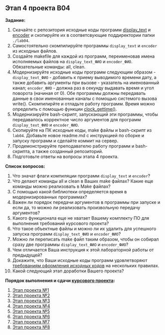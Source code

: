 ## Этап 4 проекта В04

__Задание:__  
1. Скачайте с репозитория исходные коды программ [display_text](../../code_examples/display_text) и [encoder](../../code_examples/encoder) и скопируйте их в соответсвующие поддиректории папки `./lab04`.
2. Самостоятельно скомпилируйте  программы `display_text` и `encoder` из исходных файлов.
3. Создайте makefile для каждой из программ, переименовав имена исполняемых файлов на `display_text_ФИО` и `encoder_ФИО`. Обязательные команды: all, clean.
4. Модернизируйте исходные коды программ следующим образом - `display_text_ФИО` - добавить к приему выводимого времени дату, а также добавить аргументы при вызове - указатель на именованный канал; `encoder_ФИО` - должна раз в секунду выдавать время и угол поворота (начиная от 0). Обе программы должны передавать данные в свои именованные каналы с помощью системого вызова write(). Скомпилирйте и отладьте работу программ. Время можно определить с помощью функции [clock_gettime()](https://ru.manpages.org/clock_gettime/2).
5. Модернизируйте bash-скрипт, запускающий эти программы, чтобы передавалось корректное число аргументов для программ `display_text_ФИО` и `encoder_ФИО`.
6. Скопируйте на ПК исходные коды, make файлы и bash-скрипт из `lab04`. Добавьте новое readme.md с инструкцией по сборке и запуску программ и сделайте коммит на сервер.
7. Продемонстрируйте преподавателю работу программ и bash-скрипта, а также созданный репозиторий. 
8. Подготовьте ответы на вопросы этапа 4 проекта.

__Список вопросов:__
1. Что значат флаги компиляции программ `display_text` и `encoder`?
2. Что делают команды all и clean в Ваших make файлах? Какие еще команды можно реализовать в Make файлах?
3. С помощью какой библиотеки определяется время в модернизированных программах?
4. Важен ли порядок передачи аргументов в программы при запуске и если да, то можно ли реализовать произвольную передачу аргументов?
5. Какого функционала еще не хватает Вашему комплекту ПО для выполнения требований курсового проекта?
6. Что такое объектные файлы и можно ли их удалить для успешного запуска программ `display_text_ФИО` и `encoder_ФИО`?
7. Можно ли переписать make файл таким образом, чтобы он собирал сразу две программы `display_text_ФИО` и `encoder_ФИО`?
8. Чем отличается Ваша инструкция к этой лабораторной работы от предыдущей?
9. Докажите, что Ваши исходные коды программ удовлетворяют [требованиям оформления исходных кодов](https://www.kernel.org/doc/html/v4.10/process/coding-style.html) на нескольких правилах.
10. Какой следующий этап доработки Вашего проекта?

__Порядок выполнения и сдачи [курсового проекта](var_04_task.md):__
1. [Этап проекта №1](var_04_stage_01.md)
2. [Этап проекта №2](var_04_stage_02.md)
3. [Этап проекта №3](var_04_stage_03.md)
4. [Этап проекта №4](var_04_stage_04.md)
5. [Этап проекта №5](var_04_stage_05.md)
6. [Этап проекта №6](var_04_stage_06.md)
7. [Этап проекта №7](var_04_stage_07.md)
8. [Этап проекта №8](var_04_stage_08.md)

